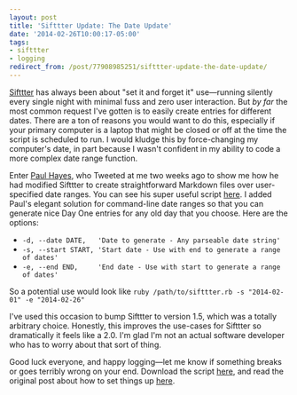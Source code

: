```yaml
---
layout: post 
title: 'Sifttter Update: The Date Update' 
date: '2014-02-26T10:00:17-05:00' 
tags: 
- sifttter 
- logging
redirect_from: /post/77908985251/sifttter-update-the-date-update/
---
```


[Sifttter](https://gist.github.com/craigeley/8301817) has always been about "set it and forget it" use—running silently every single night with minimal fuss and zero user interaction. But *by far* the most common request I've gotten is to easily create entries for different dates. There are a ton of reasons you would want to do this, especially if your primary computer is a laptop that might be closed or off at the time the script is scheduled to run. I would kludge this by force-changing my computer's date, in part because I wasn't confident in my ability to code a more complex date range function.

Enter [Paul Hayes](https://twitter.com/fofr), who Tweeted at me two weeks ago to show me how he had modified Sifttter to create straightforward Markdown files over user-specified date ranges. You can see his super useful script [here](https://gist.github.com/fofr/8922295). I added Paul's elegant solution for command-line date ranges so that you can generate nice Day One entries for any old day that you choose. Here are the options:

-   `-d, --date DATE,   'Date to generate - Any parseable date string'`
-   `-s, --start START, 'Start date - Use with end to generate a range of dates'` 
-   `-e, --end END,     'End date - Use with start to generate a range of dates'`

So a potential use would look like `ruby /path/to/sifttter.rb -s "2014-02-01" -e "2014-02-26"`

I've used this occasion to bump Sifttter to version 1.5, which was a totally arbitrary choice. Honestly, this improves the use-cases for Sifttter so dramatically it feels like a 2.0. I'm glad I'm not an actual software developer who has to worry about that sort of thing.

Good luck everyone, and happy logging—let me know if something breaks or goes terribly wrong on your end. Download the script [here](https://gist.github.com/craigeley/8301817), and read the original post about how to set things up [here](http://craigeley.com/post/72565974459/sifttter-an-ifttt-to-day-one-logger).
